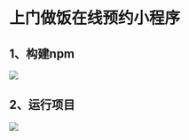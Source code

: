 # 上门做饭在线预约小程序

## 1、构建npm

<img src="https://raw.githubusercontent.com/cyldstore/GraduationProject/master/picture/Snipaste_2023-05-20_23-03-13.png">

## 2、运行项目

<img src="https://raw.githubusercontent.com/cyldstore/GraduationProject/master/picture/Snipaste_2023-05-20_23-06-59.png">